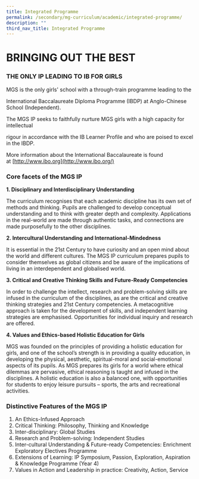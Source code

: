 ```yaml
---
title: Integrated Programme
permalink: /secondary/mg-curriculum/academic/integrated-programme/
description: ""
third_nav_title: Integrated Programme
---
```


# BRINGING OUT THE BEST

### THE ONLY IP LEADING TO IB FOR GIRLS

  

MGS is the only girls' school with a through-train programme leading to the 

International Baccalaureate Diploma Programme (IBDP) at Anglo-Chinese School (Independent).

  

The MGS IP seeks to faithfully nurture MGS girls with a high capacity for intellectual 

rigour in accordance with the IB Learner Profile and who are poised to excel in the IBDP.

  

More information about the International Baccalaureate is found at [http://www.ibo.org](http://www.ibo.org/)

### Core facets of the MGS IP


**1. Disciplinary and Interdisciplinary Understanding**

The curriculum recognises that each academic discipline has its own set of methods and thinking. Pupils are challenged to develop conceptual understanding and to think with greater depth and complexity. Applications in the real-world are made through authentic tasks, and connections are made purposefully to the other disciplines.

  

**2. Intercultural Understanding and International-Mindedness**

It is essential in the 21st Century to have curiosity and an open mind about the world and different cultures. The MGS IP curriculum prepares pupils to consider themselves as global citizens and be aware of the implications of living in an interdependent and globalised world.

  

**3. Critical and Creative Thinking Skills and Future-Ready Competencies**

In order to challenge the intellect, research and problem-solving skills are infused in the curriculum of the disciplines, as are the critical and creative thinking strategies and 21st Century competencies. A metacognitive approach is taken for the development of skills, and independent learning strategies are emphasised. Opportunities for individual inquiry and research are offered. 

  

**4. Values and Ethics-based Holistic Education for Girls**

MGS was founded on the principles of providing a holistic education for girls, and one of the school’s strength is in providing a quality education, in developing the physical, aesthetic, spiritual-moral and social-emotional aspects of its pupils. As MGS prepares its girls for a world where ethical dilemmas are pervasive, ethical reasoning is taught and infused in the disciplines. A holistic education is also a balanced one, with opportunities for students to enjoy leisure pursuits – sports, the arts and recreational activities.

  

  

### Distinctive Features of the MGS IP
  
1.  An Ethics-Infused Approach
2.  Critical Thinking: Philosophy, Thinking and Knowledge
3.  Inter-disciplinary: Global Studies
4.  Research and Problem-solving: Independent Studies
5.  Inter-cultural Understanding & Future-ready Competencies: Enrichment Exploratory Electives Programme
6.  Extensions of Learning: IP Symposium, Passion, Exploration, Aspiration & Knowledge Programme (Year 4)
7.  Values in Action and Leadership in practice: Creativity, Action, Service
